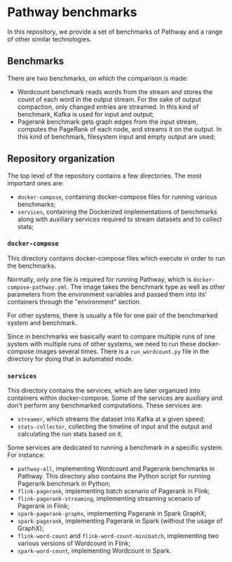 # Pathway benchmarks

In this repository, we provide a set of benchmarks of Pathway and a range of other similar technologies. 

## Benchmarks

There are two benchmarks, on which the comparison is made:

- Wordcount benchmark reads words from the stream and stores the count of each word in the output stream. For the sake of output compaction, only changed entries are streamed. In this kind of benchmark, Kafka is used for input and output;
- Pagerank benchmark gets graph edges from the input stream, computes the PageRank of each node, and streams it on the output. In this kind of benchmark, filesystem input and empty output are used;

## Repository organization

The top level of the repository contains a few directories. The most important ones are:

- `docker-compose`, containing docker-compose files for running various benchmarks;
- `services`, containing the Dockerized implementations of benchmarks along with auxiliary services required to stream datasets and to collect stats;

### `docker-compose`

This directory contains docker-compose files which execute in order to run the benchmarks.

Normally, only one file is required for running Pathway, which is `docker-compose-pathway.yml`. The image takes the benchmark type as well as other parameters from the environment variables and passed them into its' containers through the "environment" section.

For other systems, there is usually a file for one pair of the benchmarked system and benchmark.

Since in benchmarks we basically want to compare multiple runs of one system with multiple runs of other systems, we need to run these docker-compose images several times. There is a `run_wordcount.py` file in the directory for doing that in automated mode.

### `services`

This directory contains the services, which are later organized into containers within docker-compose. Some of the services are auxiliary and don't perform any benchmarked computations. These services are:

- `streamer`, which streams the dataset into Kafka at a given speed;
- `stats-collector`, collecting the timeline of input and the output and calculating the run stats based on it.

Some services are dedicated to running a benchmark in a specific system. For instance:

- `pathway-all`, implementing Wordcount and Pagerank benchmarks in Pathway. This directory also contains the Python script for running Pagerank benchmark in Python;
- `flink-pagerank`, implementing batch scenario of Pagerank in Flink;
- `flink-pagerank-streaming`, implementing streaming scenario of Pagerank in Flink;
- `spark-pagerank-graphx`, implementing Pagerank in Spark GraphX;
- `spark-pagerank`, implementing Pagerank in Spark (without the usage of GraphX);
- `flink-word-count` and `flink-word-count-minibatch`, implementing two various versions of Wordcount in Flink;
- `spark-word-count`, implementing Wordcount in Spark.
